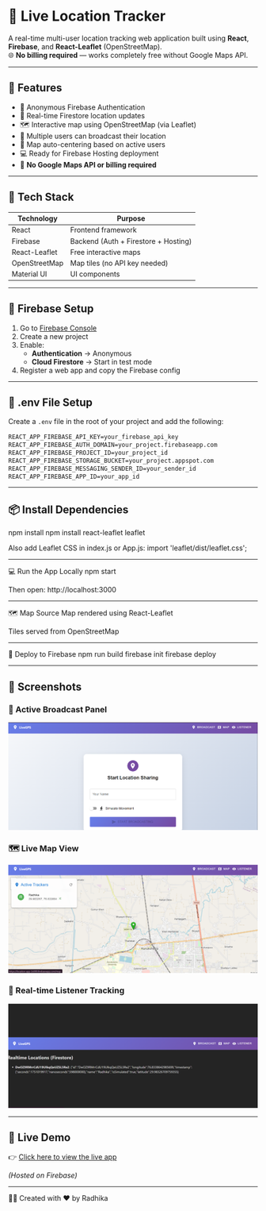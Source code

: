 # 📍 Live Location Tracker

A real-time multi-user location tracking web application built using **React**, **Firebase**, and **React-Leaflet** (OpenStreetMap).  
🌐 **No billing required** — works completely free without Google Maps API.

---

## 🚀 Features

- 🔐 Anonymous Firebase Authentication
- 📡 Real-time Firestore location updates
- 🗺️ Interactive map using OpenStreetMap (via Leaflet)
- 👥 Multiple users can broadcast their location
- 🎯 Map auto-centering based on active users
- 💻 Ready for Firebase Hosting deployment
- 💸 **No Google Maps API or billing required**

---

## 🧩 Tech Stack

| Technology | Purpose |
|------------|---------|
| React | Frontend framework  
| Firebase | Backend (Auth + Firestore + Hosting)  
| React-Leaflet | Free interactive maps  
| OpenStreetMap | Map tiles (no API key needed)  
| Material UI | UI components  

---

## 🔐 Firebase Setup

1. Go to [Firebase Console](https://console.firebase.google.com/)
2. Create a new project
3. Enable:
   - **Authentication** → Anonymous
   - **Cloud Firestore** → Start in test mode
4. Register a web app and copy the Firebase config

---

## 🔧 .env File Setup

Create a `.env` file in the root of your project and add the following:

```env
REACT_APP_FIREBASE_API_KEY=your_firebase_api_key
REACT_APP_FIREBASE_AUTH_DOMAIN=your_project.firebaseapp.com
REACT_APP_FIREBASE_PROJECT_ID=your_project_id
REACT_APP_FIREBASE_STORAGE_BUCKET=your_project.appspot.com
REACT_APP_FIREBASE_MESSAGING_SENDER_ID=your_sender_id
REACT_APP_FIREBASE_APP_ID=your_app_id
```

---

## 📦 Install Dependencies
npm install
npm install react-leaflet leaflet

Also add Leaflet CSS in index.js or App.js:
import 'leaflet/dist/leaflet.css';

---

💻 Run the App Locally
npm start

Then open: http://localhost:3000

---

🗺️ Map Source
Map rendered using React-Leaflet

Tiles served from OpenStreetMap

---

🚀 Deploy to Firebase
npm run build
firebase init
firebase deploy

---

## 📸 Screenshots

### 👥 Active Broadcast Panel  
![Broadcast Panel](./broadcast.png) 

### 🗺️ Live Map View  
![Map View](./map.png)

### 🔄 Real-time Listener Tracking  
![Listener Panel](./listener.png)

---

## 🔗 Live Demo

👉 [Click here to view the live app](https://your-project-name.web.app)

_(Hosted on Firebase)_



---

🙋‍♀️ Created with ❤️ by Radhika
